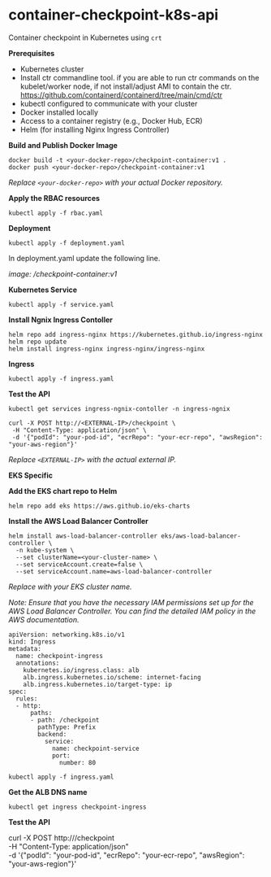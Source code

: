 # container-checkpoint-k8s-api

Container checkpoint in Kubernetes using `crt`

**Prerequisites**
* Kubernetes cluster
* Install ctr commandline tool. if you are able to run ctr commands on the kubelet/worker node, if not install/adjust AMI to contain the ctr. https://github.com/containerd/containerd/tree/main/cmd/ctr
* kubectl configured to communicate with your cluster
* Docker installed locally
* Access to a container registry (e.g., Docker Hub, ECR)
* Helm (for installing Nginx Ingress Controller)

**Build and Publish Docker Image**

```
docker build -t <your-docker-repo>/checkpoint-container:v1 .
docker push <your-docker-repo>/checkpoint-container:v1
```

*Replace ```<your-docker-repo>``` with your actual Docker repository.*

**Apply the RBAC resources**

```
kubectl apply -f rbac.yaml
```

**Deployment**

```
kubectl apply -f deployment.yaml
```

In deployment.yaml update the following line.

*image: <your-docker-repo>/checkpoint-container:v1*

**Kubernetes Service**

```
kubectl apply -f service.yaml
```

**Install Ngnix Ingress Contoller**

```
helm repo add ingress-nginx https://kubernetes.github.io/ingress-nginx
helm repo update
helm install ingress-nginx ingress-nginx/ingress-nginx
```

**Ingress**

```
kubectl apply -f ingress.yaml
```

**Test the API**

```
kubectl get services ingress-ngnix-contoller -n ingress-ngnix
```

```
curl -X POST http://<EXTERNAL-IP>/checkpoint \
 -H "Content-Type: application/json" \
 -d '{"podId": "your-pod-id", "ecrRepo": "your-ecr-repo", "awsRegion": "your-aws-region"}'
```

*Replace ```<EXTERNAL-IP>``` with the actual external IP.*

**EKS Specific**

**Add the EKS chart repo to Helm**

```
helm repo add eks https://aws.github.io/eks-charts
```

**Install the AWS Load Balancer Controller**

```
helm install aws-load-balancer-controller eks/aws-load-balancer-controller \
  -n kube-system \
  --set clusterName=<your-cluster-name> \
  --set serviceAccount.create=false \
  --set serviceAccount.name=aws-load-balancer-controller
```

*Replace <your-cluster-name> with your EKS cluster name.*

*Note: Ensure that you have the necessary IAM permissions set up for the AWS Load Balancer Controller. You can find the detailed IAM policy in the AWS documentation.*

```
apiVersion: networking.k8s.io/v1
kind: Ingress
metadata:
  name: checkpoint-ingress
  annotations:
    kubernetes.io/ingress.class: alb
    alb.ingress.kubernetes.io/scheme: internet-facing
    alb.ingress.kubernetes.io/target-type: ip
spec:
  rules:
  - http:
      paths:
      - path: /checkpoint
        pathType: Prefix
        backend:
          service:
            name: checkpoint-service
            port: 
              number: 80
```

```
kubectl apply -f ingress.yaml
```

**Get the ALB DNS name**

```   
kubectl get ingress checkpoint-ingress
```

**Test the API**

curl -X POST http://<ALB-DNS-NAME>/checkpoint \
     -H "Content-Type: application/json" \
     -d '{"podId": "your-pod-id", "ecrRepo": "your-ecr-repo", "awsRegion": "your-aws-region"}'

